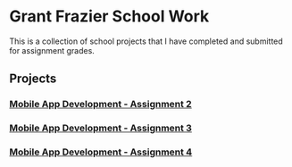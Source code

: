 # Grant Frazier School Work

This is a collection of school projects that I have completed and submitted for assignment grades.

## Projects
### [Mobile App Development - Assignment 2](https://github.com/Specter21/grantfrazier.github.io/wiki/ITEC-4550-Mobile-App-Development---Assignment-2)

### [Mobile App Development - Assignment 3](https://github.com/Specter21/grantfrazier.github.io/wiki/ITEC-4550-Mobile-App-Development-Assignment-3)

### [Mobile App Development - Assignment 4](https://github.com/Specter21/grantfrazier.github.io/wiki/ITEC-4550-Mobile-App-Development-Assignment-4)
